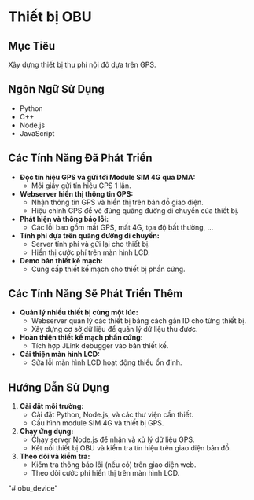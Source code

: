 # Thiết bị OBU

## Mục Tiêu
Xây dựng thiết bị thu phí nội đô dựa trên GPS.

## Ngôn Ngữ Sử Dụng
- Python
- C++
- Node.js
- JavaScript

## Các Tính Năng Đã Phát Triển
- **Đọc tín hiệu GPS và gửi tới Module SIM 4G qua DMA:**
  - Mỗi giây gửi tín hiệu GPS 1 lần.
- **Webserver hiển thị thông tin GPS:**
  - Nhận thông tin GPS và hiển thị trên bản đồ giao diện.
  - Hiệu chỉnh GPS để vẽ đúng quãng đường di chuyển của thiết bị.
- **Phát hiện và thông báo lỗi:**
  - Các lỗi bao gồm mất GPS, mất 4G, tọa độ bất thường, ...
- **Tính phí dựa trên quãng đường di chuyển:**
  - Server tính phí và gửi lại cho thiết bị.
  - Hiển thị cước phí trên màn hình LCD.
- **Demo bản thiết kế mạch:**
  - Cung cấp thiết kế mạch cho thiết bị phần cứng.

## Các Tính Năng Sẽ Phát Triển Thêm
- **Quản lý nhiều thiết bị cùng một lúc:**
  - Webserver quản lý các thiết bị bằng cách gắn ID cho từng thiết bị.
  - Xây dựng cơ sở dữ liệu để quản lý dữ liệu thu được.
- **Hoàn thiện thiết kế mạch phần cứng:**
  - Tích hợp JLink debugger vào bản thiết kế.
- **Cải thiện màn hình LCD:**
  - Sửa lỗi màn hình LCD hoạt động thiếu ổn định.

## Hướng Dẫn Sử Dụng
1. **Cài đặt môi trường:**
   - Cài đặt Python, Node.js, và các thư viện cần thiết.
   - Cấu hình module SIM 4G và thiết bị GPS.
2. **Chạy ứng dụng:**
   - Chạy server Node.js để nhận và xử lý dữ liệu GPS.
   - Kết nối thiết bị OBU và kiểm tra tín hiệu trên giao diện bản đồ.
3. **Theo dõi và kiểm tra:**
   - Kiểm tra thông báo lỗi (nếu có) trên giao diện web.
   - Theo dõi cước phí hiển thị trên màn hình LCD.




"# obu_device" 
